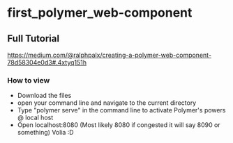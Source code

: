 # first_polymer_web-component

## Full Tutorial
https://medium.com/@ralphpalx/creating-a-polymer-web-component-78d58304e0d3#.4xtyq151h

### How to view
- Download the files
- open your command line and navigate to the current directory
- Type "polymer serve" in the command line to activate Polymer's powers @ local host
- Open localhost:8080 (Most likely 8080 if congested it will say 8090 or something)
Volia :D
